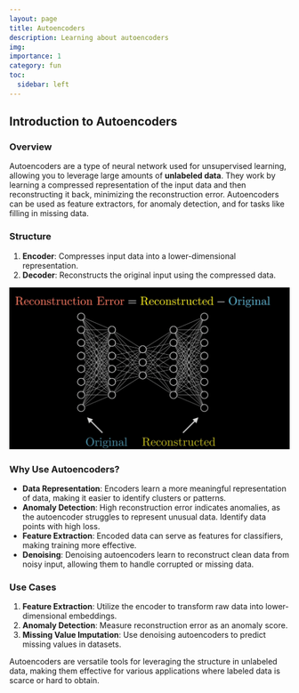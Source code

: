 ```yaml
---
layout: page
title: Autoencoders
description: Learning about autoencoders
img:
importance: 1
category: fun
toc:
  sidebar: left
---
```


## Introduction to Autoencoders

### Overview
Autoencoders are a type of neural network used for unsupervised learning, allowing you to leverage large amounts of **unlabeled data**. They work by learning a compressed representation of the input data and then reconstructing it back, minimizing the reconstruction error. Autoencoders can be used as feature extractors, for anomaly detection, and for tasks like filling in missing data.

### Structure
1. **Encoder**: Compresses input data into a lower-dimensional representation.
2. **Decoder**: Reconstructs the original input using the compressed data.

![Autoencoder Reconstruction Error](assets/img/autoencoder_archit.png)

### Why Use Autoencoders?
- **Data Representation**: Encoders learn a more meaningful representation of data, making it easier to identify clusters or patterns.
- **Anomaly Detection**: High reconstruction error indicates anomalies, as the autoencoder struggles to represent unusual data. Identify data points with high loss.
- **Feature Extraction**: Encoded data can serve as features for classifiers, making training more effective.
- **Denoising**: Denoising autoencoders learn to reconstruct clean data from noisy input, allowing them to handle corrupted or missing data.

### Use Cases
1. **Feature Extraction**: Utilize the encoder to transform raw data into lower-dimensional embeddings.
2. **Anomaly Detection**: Measure reconstruction error as an anomaly score.
3. **Missing Value Imputation**: Use denoising autoencoders to predict missing values in datasets.

Autoencoders are versatile tools for leveraging the structure in unlabeled data, making them effective for various applications where labeled data is scarce or hard to obtain.